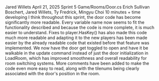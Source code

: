 
Jared Willets
April 21, 2025
Sprint 5
Game/Rooms/Door.cs
Erich Sullivan Boschert, Jared Willets, Ty Fredrick, Mingyu Choi
10 minutes + time developing
I think throughout this sprint, the door code has become significantly more readable. Every variable name now seems to fit the functionality described and because the code is more complete, it is much easier to understand. Fixes to player.HasKey() has also made this code much more readable and adapting it to the new players has been made easier by the already readable code that existed before that feature was implemented. We now have the door get toggled to open and have it be walkable in the update command instead of just the door initialization in LoadRoom, which has improved smoothness and overall readability for room switching systems. More comments have been added to make the code even more easy to read, along with the tilenums being clearly associated with the door's position in the room.
